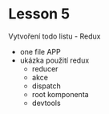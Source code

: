 # Lesson 5
    
Vytvoření todo listu - Redux
* one file APP
* ukázka použití redux
    * reducer
    * akce
    * dispatch
    * root komponenta
    * devtools
